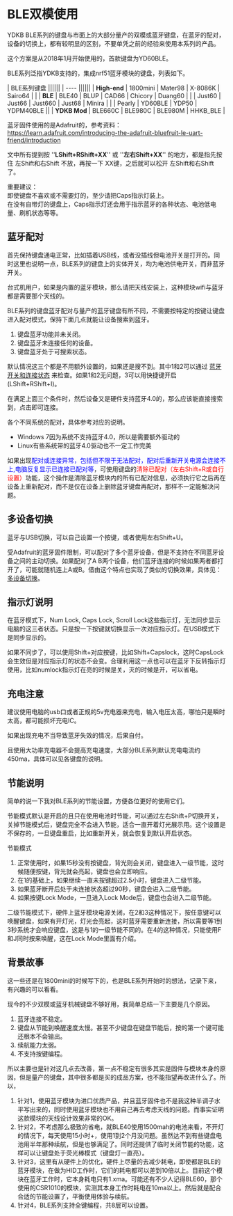 # BLE双模使用

YDKB BLE系列的键盘与市面上的大部分量产的双模或蓝牙键盘，在蓝牙的配对，设备的切换上，都有较明显的区别，不要单凭之前的经验来使用本系列的产品。

这个方案是从2018年1月开始使用的，首款键盘为YD60BLE。

BLE系列泛指YDKB支持的，集成nrf51蓝牙模块的键盘，列表如下。

|  BLE系列键盘 ||||||
| ---- ||||||
|  **High-end**  | 1800mini | Mater98 | X-8086K | Sairo64 | | 
|  **BLE**       | BLE40 | BLUP | CAD66 | Chicory | Duang60 |
|          | Just60 | Just66 | Just660 | Just68 | Minira |
|          | Pearly | YD60BLE | YDP50 | YDPM40BLE  ||
|  **YDKB Mod**  | BLE660C | BLE980C | BLE980M | HHKB_BLE |

蓝牙固件使用的是Adafruit的，参考资料：<br>
https://learn.adafruit.com/introducing-the-adafruit-bluefruit-le-uart-friend/introduction

文中所有提到按 ''**LShift+RShift+XX**'' 或 ''**左右Shift+XX**'' 的地方，都是指先按住 左Shift和右Shift 不放，再按一下 XX键，之后就可以松开 左Shift和右Shift 了。

<div class="attention"> 
<subtitle>重要建议：</subtitle>
<br>即使键盘不喜欢或不需要灯的，至少请把Caps指示灯装上。
<br>在没有自带灯的键盘上，Caps指示灯还会用于指示蓝牙的各种状态、电池低电量、刷机状态等等。
</div>

## 蓝牙配对
首先保持键盘通电正常，比如插着USB线，或者没插线但电池开关是打开的。同时这里也说明一点，BLE系列的键盘上的实体开关，均为电池供电开关，而非蓝牙开关。

台式机用户，如果是内置的蓝牙模块，那么请把天线安装上，这种模块wifi与蓝牙都是需要那个天线的。

BLE系列的键盘蓝牙配对与量产的蓝牙键盘有所不同，不需要按特定的按键让键盘进入配对模式，保持下面几点就能让设备搜索到蓝牙。
  1. 键盘蓝牙功能并未关闭。
  2. 键盘蓝牙未连接任何的设备。
  3. 键盘蓝牙处于可搜索状态。

默认情况这三个都是不用额外设置的，如果还是搜不到。其中1和2可以通过 [蓝牙开关和连接状态](/ble-series/connection-status) 来检查。如果1和2无问题，3可以用快捷键开启(LShift+RShift+I)。

在满足上面三个条件时，然后设备又是硬件支持蓝牙4.0的，那么应该能直接搜索到，点击即可连接。

各个不同系统的配对，具体参考对应的说明。
  - Windows 7因为系统不支持蓝牙4.0，所以是需要额外驱动的
  - Linux有些系统带的蓝牙4.0驱动也不一定工作完美

如果出现<html><font color="blue">配对或连接异常，包括但不限于无法配对，配对后重新开关电源会连接不上,电脑反复显示已连接已配对等</font></html>，可使用键盘的<html><font color="red">清除已配对（左右Shift+R或自行设置）</font></html>功能，这个操作是清除蓝牙模块内的所有已配对信息，必须执行它之后再在设备上重新配对，而不是仅在设备上删除蓝牙键盘再配对，那样不一定能解决问题。


## 多设备切换

蓝牙与USB切换，可以自己设置一个按键，或者使用左右Shift+U。

受Adafruit的蓝牙固件限制，可以配对了多个蓝牙设备，但是不支持在不同蓝牙设备之间的主动切换。如果配对了A B两个设备，他们蓝牙连接的时候如果两者都打开了，可能就随机连上A或B。借由这个特点也实现了类似的切换效果，具体见： [多设备切换](/ble-series/device-switching)。


## 指示灯说明

在蓝牙模式下，Num Lock, Caps Lock, Scroll Lock这些指示灯，无法同步显示电脑的这三者状态。只是按一下按键就切换显示一次对应指示灯。在USB模式下是同步显示的。

如果不同步了，可以使用Shift+对应按键，比如Shift+Capslock，这时CapsLock会生效但是对应指示灯的状态不会变。合理利用这一点也可以在蓝牙下反转指示灯使用，比如numlock指示灯在亮的时候是关，灭的时候是开，可以省电。


## 充电注意
建议使用电脑的usb口或者正规的5v充电器来充电，输入电压太高，哪怕只是瞬时太高，都可能损坏充电IC。

如果出现充电不当导致蓝牙失效的情况，后果自付。

且使用大功率充电器不会提高充电速度，大部分BLE系列默认充电电流约450ma，具体可以见各键盘的说明。


## 节能说明

简单的说一下我对BLE系列的节能设置，方便各位更好的使用它们。

节能模式默认是开启的且只在使用电池时节能，可以通过左右Shift+P切换开关，关掉节能模式后，键盘完全不会进入节能，适合一直开着灯光展示用。这个设置是不保存的，一旦键盘重启，比如重新开关，就会恢复到默认开启状态。

节能模式
  1. 正常使用时，如果15秒没有按键盘，背光则会关闭，键盘进入一级节能，这时候随便按键，背光就会亮起，键盘也会立即响应。
  2. 在1的基础上，如果继续一直未按键超过2.5小时，键盘进入二级节能。
  3. 如果蓝牙断开后处于未连接状态超过90秒，键盘会进入二级节能。
  4. 如果按键Lock Mode，一旦进入Lock Mode后，键盘也会进入二级节能。

二级节能模式下，硬件上蓝牙模块电源关闭，在2和3这种情况下，按任意键可以唤醒键盘，如果有开灯光，灯光会亮起，这时蓝牙需要重新连接，所以需要等1到3秒系统才会响应键盘，这是与1的一级节能不同的。在4的这种情况，只能使用F和J同时按来唤醒，这在Lock Mode里面有介绍。


## 背景故事
这一些还是在1800mini的时候写下的，也是BLE系列开始时的想法，记录下来，有兴趣的可以看看。

现今的不少双模或蓝牙机械键盘不够好用，我简单总结一下主要是几个原因。
  1. 蓝牙连接不稳定。
  2. 键盘从节能到唤醒速度太慢。甚至不少键盘在键盘节能后，按的第一个键可能还根本不会输出。
  3. 续航能力太弱。
  4. 不支持按键编程。

所以主要也是针对这几点去改善，第一点不稳定有很多其实是固件与模块本身的原因，但是量产的键盘，其中很多都是买的成品方案，也不能指望再改进什么了。所以，
  1.  针对1，使用蓝牙模块为进口优质产品，并且蓝牙固件也不是我这种半调子水平写出来的，同时使用蓝牙模块也不用自己再去考虑天线的问题。而事实证明这款模块的天线设计效果非常的OK。
  2. 针对2，不考虑那么极致的省电，就BLE40使用1500mah的电池来看，不开灯的情况下，每天使用15小时+，使用1到2个月没问题。虽然达不到有些键盘电池用半年那种续航，但是也够满足了。同时还提供了临时关闭节能的功能，这样可以让键盘处于荧光棒模式（键盘灯一直亮）。
  3. 针对3，这里有从硬件上的优化，硬件上尽量的去减少耗电，即使都是BLE的蓝牙模块，在做为HID工作时，它们的耗电都可以差到10倍以上。目前这个模块在蓝牙工作时，它本身耗电只有1.xma。可能还有不少人记得BLE60，那个使用的CSR1010的模块，实测其本身工作时耗电在10ma以上。然后就是配合合适的节能设置了，平衡使用体验与续航。
  4. 针对4，BLE系列支持全键编程，共8层可以设置。
